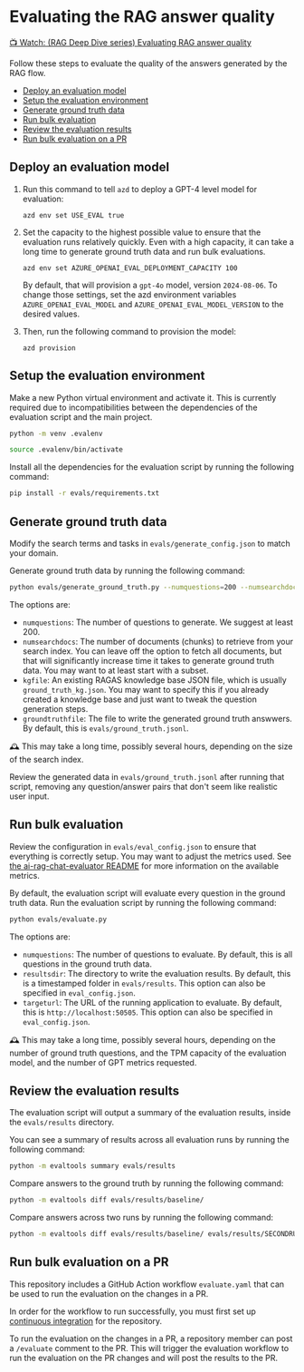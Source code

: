 # Evaluating the RAG answer quality

[📺 Watch: (RAG Deep Dive series) Evaluating RAG answer quality](https://www.youtube.com/watch?v=lyCLu53fb3g)

Follow these steps to evaluate the quality of the answers generated by the RAG flow.

* [Deploy an evaluation model](#deploy-an-evaluation-model)
* [Setup the evaluation environment](#setup-the-evaluation-environment)
* [Generate ground truth data](#generate-ground-truth-data)
* [Run bulk evaluation](#run-bulk-evaluation)
* [Review the evaluation results](#review-the-evaluation-results)
* [Run bulk evaluation on a PR](#run-bulk-evaluation-on-a-pr)

## Deploy an evaluation model

1. Run this command to tell `azd` to deploy a GPT-4 level model for evaluation:

    ```shell
    azd env set USE_EVAL true
    ```

2. Set the capacity to the highest possible value to ensure that the evaluation runs relatively quickly. Even with a high capacity, it can take a long time to generate ground truth data and run bulk evaluations.

    ```shell
    azd env set AZURE_OPENAI_EVAL_DEPLOYMENT_CAPACITY 100
    ```

    By default, that will provision a `gpt-4o` model, version `2024-08-06`. To change those settings, set the azd environment variables `AZURE_OPENAI_EVAL_MODEL` and `AZURE_OPENAI_EVAL_MODEL_VERSION` to the desired values.

3. Then, run the following command to provision the model:

    ```shell
    azd provision
    ```

## Setup the evaluation environment

Make a new Python virtual environment and activate it. This is currently required due to incompatibilities between the dependencies of the evaluation script and the main project.

```bash
python -m venv .evalenv
```

```bash
source .evalenv/bin/activate
```

Install all the dependencies for the evaluation script by running the following command:

```bash
pip install -r evals/requirements.txt
```

## Generate ground truth data

Modify the search terms and tasks in `evals/generate_config.json` to match your domain.

Generate ground truth data by running the following command:

```bash
python evals/generate_ground_truth.py --numquestions=200 --numsearchdocs=1000
```

The options are:

* `numquestions`: The number of questions to generate. We suggest at least 200.
* `numsearchdocs`: The number of documents (chunks) to retrieve from your search index. You can leave off the option to fetch all documents, but that will significantly increase time it takes to generate ground truth data. You may want to at least start with a subset.
* `kgfile`: An existing RAGAS knowledge base JSON file, which is usually `ground_truth_kg.json`. You may want to specify this if you already created a knowledge base and just want to tweak the question generation steps.
* `groundtruthfile`: The file to write the generated ground truth answwers. By default, this is `evals/ground_truth.jsonl`.

🕰️ This may take a long time, possibly several hours, depending on the size of the search index.

Review the generated data in `evals/ground_truth.jsonl` after running that script, removing any question/answer pairs that don't seem like realistic user input.

## Run bulk evaluation

Review the configuration in `evals/eval_config.json` to ensure that everything is correctly setup. You may want to adjust the metrics used. See [the ai-rag-chat-evaluator README](https://github.com/Azure-Samples/ai-rag-chat-evaluator) for more information on the available metrics.

By default, the evaluation script will evaluate every question in the ground truth data.
Run the evaluation script by running the following command:

```bash
python evals/evaluate.py
```

The options are:

* `numquestions`: The number of questions to evaluate. By default, this is all questions in the ground truth data.
* `resultsdir`: The directory to write the evaluation results. By default, this is a timestamped folder in `evals/results`. This option can also be specified in `eval_config.json`.
* `targeturl`: The URL of the running application to evaluate. By default, this is `http://localhost:50505`. This option can also be specified in `eval_config.json`.

🕰️ This may take a long time, possibly several hours, depending on the number of ground truth questions, and the TPM capacity of the evaluation model, and the number of GPT metrics requested.

## Review the evaluation results

The evaluation script will output a summary of the evaluation results, inside the `evals/results` directory.

You can see a summary of results across all evaluation runs by running the following command:

```bash
python -m evaltools summary evals/results
```

Compare answers to the ground truth by running the following command:

```bash
python -m evaltools diff evals/results/baseline/
```

Compare answers across two runs by running the following command:

```bash
python -m evaltools diff evals/results/baseline/ evals/results/SECONDRUNHERE
```

## Run bulk evaluation on a PR

This repository includes a GitHub Action workflow `evaluate.yaml` that can be used to run the evaluation on the changes in a PR.

In order for the workflow to run successfully, you must first set up [continuous integration](./azd.md#github-actions) for the repository.

To run the evaluation on the changes in a PR, a repository member can post a `/evaluate` comment to the PR. This will trigger the evaluation workflow to run the evaluation on the PR changes and will post the results to the PR.
